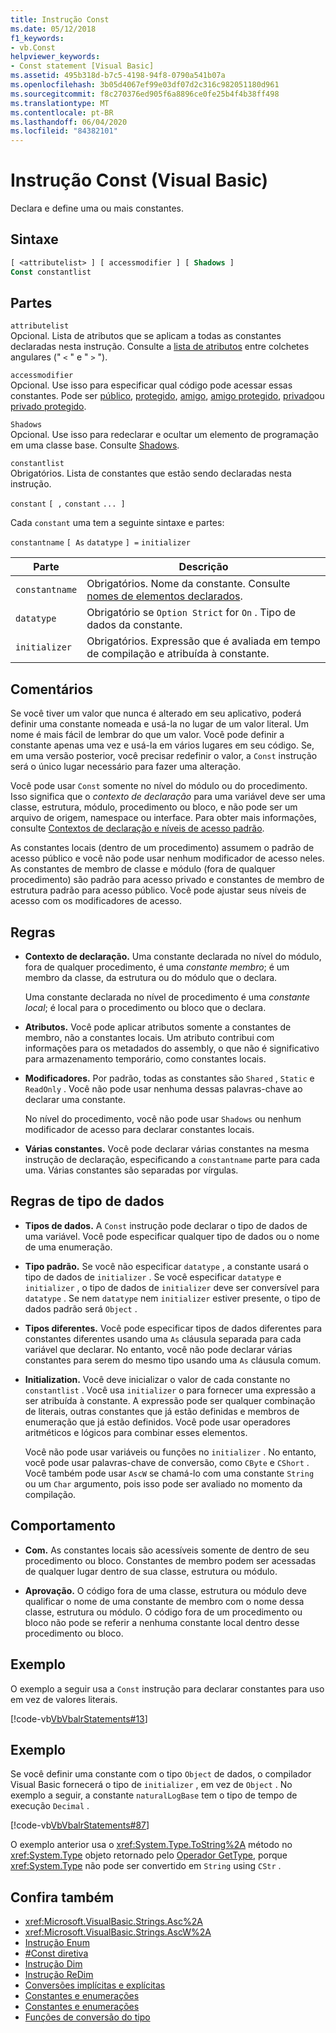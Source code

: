 ```yaml
---
title: Instrução Const
ms.date: 05/12/2018
f1_keywords:
- vb.Const
helpviewer_keywords:
- Const statement [Visual Basic]
ms.assetid: 495b318d-b7c5-4198-94f8-0790a541b07a
ms.openlocfilehash: 3b05d4067ef99e03df07d2c316c982051180d961
ms.sourcegitcommit: f8c270376ed905f6a8896ce0fe25b4f4b38ff498
ms.translationtype: MT
ms.contentlocale: pt-BR
ms.lasthandoff: 06/04/2020
ms.locfileid: "84382101"
---
```

# <a name="const-statement-visual-basic"></a>Instrução Const (Visual Basic)

Declara e define uma ou mais constantes.

## <a name="syntax"></a>Sintaxe

```vb
[ <attributelist> ] [ accessmodifier ] [ Shadows ]
Const constantlist
```

## <a name="parts"></a>Partes

`attributelist`  
Opcional. Lista de atributos que se aplicam a todas as constantes declaradas nesta instrução. Consulte a [lista de atributos](attribute-list.md) entre colchetes angulares (" `<` " e " `>` ").

`accessmodifier`  
Opcional. Use isso para especificar qual código pode acessar essas constantes. Pode ser [público](../modifiers/public.md), [protegido](../modifiers/protected.md), [amigo](../modifiers/friend.md), [amigo protegido](../modifiers/protected-friend.md), [privado](../modifiers/private.md)ou [privado protegido](../modifiers/private-protected.md).

`Shadows`  
Opcional. Use isso para redeclarar e ocultar um elemento de programação em uma classe base. Consulte [Shadows](../modifiers/shadows.md).

`constantlist`  
Obrigatórios. Lista de constantes que estão sendo declaradas nesta instrução.

`constant` `[ ,` `constant` `... ]`

Cada `constant` uma tem a seguinte sintaxe e partes:

`constantname` `[ As` `datatype` `] =` `initializer`

|Parte|Descrição|
|----------|-----------------|
|`constantname`|Obrigatórios. Nome da constante. Consulte [nomes de elementos declarados](../../programming-guide/language-features/declared-elements/declared-element-names.md).|
|`datatype`|Obrigatório se `Option Strict` for `On` . Tipo de dados da constante.|
|`initializer`|Obrigatórios. Expressão que é avaliada em tempo de compilação e atribuída à constante.|

## <a name="remarks"></a>Comentários

Se você tiver um valor que nunca é alterado em seu aplicativo, poderá definir uma constante nomeada e usá-la no lugar de um valor literal. Um nome é mais fácil de lembrar do que um valor. Você pode definir a constante apenas uma vez e usá-la em vários lugares em seu código. Se, em uma versão posterior, você precisar redefinir o valor, a `Const` instrução será o único lugar necessário para fazer uma alteração.

Você pode usar `Const` somente no nível do módulo ou do procedimento. Isso significa que o *contexto de declaração* para uma variável deve ser uma classe, estrutura, módulo, procedimento ou bloco, e não pode ser um arquivo de origem, namespace ou interface. Para obter mais informações, consulte [Contextos de declaração e níveis de acesso padrão](declaration-contexts-and-default-access-levels.md).

As constantes locais (dentro de um procedimento) assumem o padrão de acesso público e você não pode usar nenhum modificador de acesso neles. As constantes de membro de classe e módulo (fora de qualquer procedimento) são padrão para acesso privado e constantes de membro de estrutura padrão para acesso público. Você pode ajustar seus níveis de acesso com os modificadores de acesso.

## <a name="rules"></a>Regras

- **Contexto de declaração.** Uma constante declarada no nível do módulo, fora de qualquer procedimento, é uma *constante membro*; é um membro da classe, da estrutura ou do módulo que o declara.

  Uma constante declarada no nível de procedimento é uma *constante local*; é local para o procedimento ou bloco que o declara.

- **Atributos.** Você pode aplicar atributos somente a constantes de membro, não a constantes locais. Um atributo contribui com informações para os metadados do assembly, o que não é significativo para armazenamento temporário, como constantes locais.

- **Modificadores.** Por padrão, todas as constantes são `Shared` , `Static` e `ReadOnly` . Você não pode usar nenhuma dessas palavras-chave ao declarar uma constante.

  No nível do procedimento, você não pode usar `Shadows` ou nenhum modificador de acesso para declarar constantes locais.

- **Várias constantes.** Você pode declarar várias constantes na mesma instrução de declaração, especificando a `constantname` parte para cada uma. Várias constantes são separadas por vírgulas.

## <a name="data-type-rules"></a>Regras de tipo de dados

- **Tipos de dados.** A `Const` instrução pode declarar o tipo de dados de uma variável. Você pode especificar qualquer tipo de dados ou o nome de uma enumeração.

- **Tipo padrão.** Se você não especificar `datatype` , a constante usará o tipo de dados de `initializer` . Se você especificar `datatype` e `initializer` , o tipo de dados de `initializer` deve ser conversível para `datatype` . Se nem `datatype` nem `initializer` estiver presente, o tipo de dados padrão será `Object` .

- **Tipos diferentes.** Você pode especificar tipos de dados diferentes para constantes diferentes usando uma `As` cláusula separada para cada variável que declarar. No entanto, você não pode declarar várias constantes para serem do mesmo tipo usando uma `As` cláusula comum.

- **Initialization.** Você deve inicializar o valor de cada constante no `constantlist` . Você usa `initializer` o para fornecer uma expressão a ser atribuída à constante. A expressão pode ser qualquer combinação de literais, outras constantes que já estão definidas e membros de enumeração que já estão definidos. Você pode usar operadores aritméticos e lógicos para combinar esses elementos.

  Você não pode usar variáveis ou funções no `initializer` . No entanto, você pode usar palavras-chave de conversão, como `CByte` e `CShort` . Você também pode usar `AscW` se chamá-lo com uma constante `String` ou um `Char` argumento, pois isso pode ser avaliado no momento da compilação.

## <a name="behavior"></a>Comportamento

- **Com.** As constantes locais são acessíveis somente de dentro de seu procedimento ou bloco. Constantes de membro podem ser acessadas de qualquer lugar dentro de sua classe, estrutura ou módulo.

- **Aprovação.** O código fora de uma classe, estrutura ou módulo deve qualificar o nome de uma constante de membro com o nome dessa classe, estrutura ou módulo. O código fora de um procedimento ou bloco não pode se referir a nenhuma constante local dentro desse procedimento ou bloco.

## <a name="example"></a>Exemplo

O exemplo a seguir usa a `Const` instrução para declarar constantes para uso em vez de valores literais.

[!code-vb[VbVbalrStatements#13](~/samples/snippets/visualbasic/VS_Snippets_VBCSharp/VbVbalrStatements/VB/Class1.vb#13)]

## <a name="example"></a>Exemplo

Se você definir uma constante com o tipo `Object` de dados, o compilador Visual Basic fornecerá o tipo de `initializer` , em vez de `Object` . No exemplo a seguir, a constante `naturalLogBase` tem o tipo de tempo de execução `Decimal` .

[!code-vb[VbVbalrStatements#87](~/samples/snippets/visualbasic/VS_Snippets_VBCSharp/VbVbalrStatements/VB/Class1.vb#87)]

O exemplo anterior usa o <xref:System.Type.ToString%2A> método no <xref:System.Type> objeto retornado pelo [Operador GetType](../operators/gettype-operator.md), porque <xref:System.Type> não pode ser convertido em `String` using `CStr` .

## <a name="see-also"></a>Confira também

- <xref:Microsoft.VisualBasic.Strings.Asc%2A>
- <xref:Microsoft.VisualBasic.Strings.AscW%2A>
- [Instrução Enum](enum-statement.md)
- [#Const diretiva](../directives/const-directive.md)
- [Instrução Dim](dim-statement.md)
- [Instrução ReDim](redim-statement.md)
- [Conversões implícitas e explícitas](../../programming-guide/language-features/data-types/implicit-and-explicit-conversions.md)
- [Constantes e enumerações](../../programming-guide/language-features/constants-enums/index.md)
- [Constantes e enumerações](../constants-and-enumerations.md)
- [Funções de conversão do tipo](../functions/type-conversion-functions.md)
